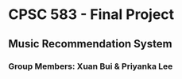 # CPSC 583 - Final Project <br>
## Music Recommendation System <br>
### Group Members: Xuan Bui & Priyanka Lee <br>
